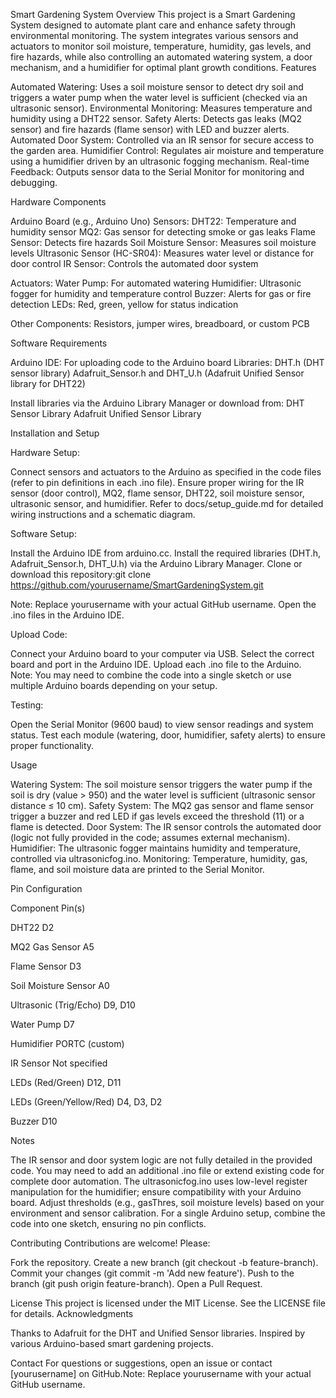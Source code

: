 Smart Gardening System
Overview
This project is a Smart Gardening System designed to automate plant care and enhance safety through environmental monitoring. The system integrates various sensors and actuators to monitor soil moisture, temperature, humidity, gas levels, and fire hazards, while also controlling an automated watering system, a door mechanism, and a humidifier for optimal plant growth conditions.
Features

Automated Watering: Uses a soil moisture sensor to detect dry soil and triggers a water pump when the water level is sufficient (checked via an ultrasonic sensor).
Environmental Monitoring: Measures temperature and humidity using a DHT22 sensor.
Safety Alerts: Detects gas leaks (MQ2 sensor) and fire hazards (flame sensor) with LED and buzzer alerts.
Automated Door System: Controlled via an IR sensor for secure access to the garden area.
Humidifier Control: Regulates air moisture and temperature using a humidifier driven by an ultrasonic fogging mechanism.
Real-time Feedback: Outputs sensor data to the Serial Monitor for monitoring and debugging.

Hardware Components

Arduino Board (e.g., Arduino Uno)
Sensors:
DHT22: Temperature and humidity sensor
MQ2: Gas sensor for detecting smoke or gas leaks
Flame Sensor: Detects fire hazards
Soil Moisture Sensor: Measures soil moisture levels
Ultrasonic Sensor (HC-SR04): Measures water level or distance for door control
IR Sensor: Controls the automated door system


Actuators:
Water Pump: For automated watering
Humidifier: Ultrasonic fogger for humidity and temperature control
Buzzer: Alerts for gas or fire detection
LEDs: Red, green, yellow for status indication


Other Components:
Resistors, jumper wires, breadboard, or custom PCB



Software Requirements

Arduino IDE: For uploading code to the Arduino board
Libraries:
DHT.h (DHT sensor library)
Adafruit_Sensor.h and DHT_U.h (Adafruit Unified Sensor library for DHT22)


Install libraries via the Arduino Library Manager or download from:
DHT Sensor Library
Adafruit Unified Sensor Library



Installation and Setup

Hardware Setup:

Connect sensors and actuators to the Arduino as specified in the code files (refer to pin definitions in each .ino file).
Ensure proper wiring for the IR sensor (door control), MQ2, flame sensor, DHT22, soil moisture sensor, ultrasonic sensor, and humidifier.
Refer to docs/setup_guide.md for detailed wiring instructions and a schematic diagram.


Software Setup:

Install the Arduino IDE from arduino.cc.
Install the required libraries (DHT.h, Adafruit_Sensor.h, DHT_U.h) via the Arduino Library Manager.
Clone or download this repository:git clone https://github.com/yourusername/SmartGardeningSystem.git

Note: Replace yourusername with your actual GitHub username.
Open the .ino files in the Arduino IDE.


Upload Code:

Connect your Arduino board to your computer via USB.
Select the correct board and port in the Arduino IDE.
Upload each .ino file to the Arduino. Note: You may need to combine the code into a single sketch or use multiple Arduino boards depending on your setup.


Testing:

Open the Serial Monitor (9600 baud) to view sensor readings and system status.
Test each module (watering, door, humidifier, safety alerts) to ensure proper functionality.



Usage

Watering System: The soil moisture sensor triggers the water pump if the soil is dry (value > 950) and the water level is sufficient (ultrasonic sensor distance ≤ 10 cm).
Safety System: The MQ2 gas sensor and flame sensor trigger a buzzer and red LED if gas levels exceed the threshold (11) or a flame is detected.
Door System: The IR sensor controls the automated door (logic not fully provided in the code; assumes external mechanism).
Humidifier: The ultrasonic fogger maintains humidity and temperature, controlled via ultrasonicfog.ino.
Monitoring: Temperature, humidity, gas, flame, and soil moisture data are printed to the Serial Monitor.

Pin Configuration



Component
Pin(s)



DHT22
D2


MQ2 Gas Sensor
A5


Flame Sensor
D3


Soil Moisture Sensor
A0


Ultrasonic (Trig/Echo)
D9, D10


Water Pump
D7


Humidifier
PORTC (custom)


IR Sensor
Not specified


LEDs (Red/Green)
D12, D11


LEDs (Green/Yellow/Red)
D4, D3, D2


Buzzer
D10


Notes

The IR sensor and door system logic are not fully detailed in the provided code. You may need to add an additional .ino file or extend existing code for complete door automation.
The ultrasonicfog.ino uses low-level register manipulation for the humidifier; ensure compatibility with your Arduino board.
Adjust thresholds (e.g., gasThres, soil moisture levels) based on your environment and sensor calibration.
For a single Arduino setup, combine the code into one sketch, ensuring no pin conflicts.

Contributing
Contributions are welcome! Please:

Fork the repository.
Create a new branch (git checkout -b feature-branch).
Commit your changes (git commit -m 'Add new feature').
Push to the branch (git push origin feature-branch).
Open a Pull Request.

License
This project is licensed under the MIT License. See the LICENSE file for details.
Acknowledgments

Thanks to Adafruit for the DHT and Unified Sensor libraries.
Inspired by various Arduino-based smart gardening projects.

Contact
For questions or suggestions, open an issue or contact [yourusername] on GitHub.Note: Replace yourusername with your actual GitHub username.
